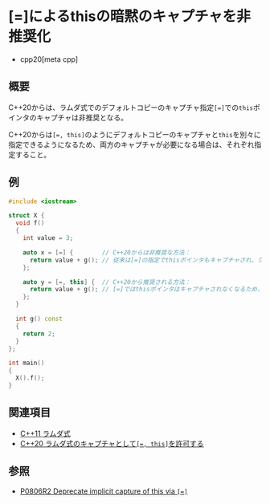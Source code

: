# [=]によるthisの暗黙のキャプチャを非推奨化
* cpp20[meta cpp]

## 概要
C++20からは、ラムダ式でのデフォルトコピーのキャプチャ指定`[=]`での`this`ポインタのキャプチャは非推奨となる。

C++20からは`[=, this]`のようにデフォルトコピーのキャプチャと`this`を別々に指定できるようになるため、両方のキャプチャが必要になる場合は、それぞれ指定すること。


## 例
```cpp example
#include <iostream>

struct X {
  void f()
  {
    int value = 3;

    auto x = [=] {        // C++20からは非推奨な方法：
      return value + g(); // 従来は[=]の指定でthisポインタもキャプチャされ、クラスのメンバをラムダ式内で扱えていた
    };

    auto y = [=, this] {  // C++20から推奨される方法：
      return value + g(); // [=]ではthisポインタはキャプチャされなくなるため、thisを指定してキャプチャすること
    };
  }

  int g() const
  {
    return 2;
  }
};

int main()
{
  X().f();
}
```


## 関連項目
- [C++11 ラムダ式](/lang/cpp11/lambda_expressions.md)
- [C++20 ラムダ式のキャプチャとして`[=, this]`を許可する](allow_lambda_capture_equal_this.md)


## 参照
- [P0806R2 Deprecate implicit capture of this via `[=]`](http://www.open-std.org/jtc1/sc22/wg21/docs/papers/2018/p0806r2.html)
